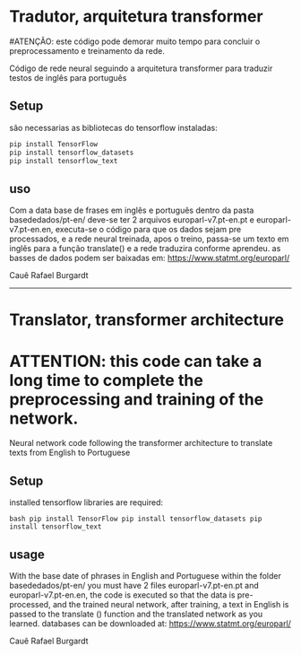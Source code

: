 # Tradutor, arquitetura transformer
#ATENÇÃO: este código pode demorar muito tempo para concluir o preprocessamento e treinamento da rede.

Código de rede neural seguindo a arquitetura transformer para traduzir testos de inglês para português

## Setup

são necessarias as bibliotecas do tensorflow instaladas:

```bash
pip install TensorFlow
pip install tensorflow_datasets
pip install tensorflow_text
```

## uso

Com a data base de frases em inglês e português dentro da pasta basededados/pt-en/ deve-se ter 2 arquivos europarl-v7.pt-en.pt e europarl-v7.pt-en.en, 
executa-se o código para que os dados sejam pre processados, e a rede neural treinada, apos o treino, passa-se um texto em inglês para a função translate() e a rede traduzira
conforme aprendeu.
as basses de dados podem ser baixadas em: https://www.statmt.org/europarl/

Cauê Rafael Burgardt

--------------------------------------------------------------------------------------------------------------------------------------------------------------------

# Translator, transformer architecture
# ATTENTION: this code can take a long time to complete the preprocessing and training of the network.

Neural network code following the transformer architecture to translate texts from English to Portuguese

## Setup

installed tensorflow libraries are required:

`` bash
pip install TensorFlow
pip install tensorflow_datasets
pip install tensorflow_text
``

## usage

With the base date of phrases in English and Portuguese within the folder basededados/pt-en/ you must have 2 files europarl-v7.pt-en.pt and europarl-v7.pt-en.en,
the code is executed so that the data is pre-processed, and the trained neural network, after training, a text in English is passed to the translate () function and the translated network
as you learned.
databases can be downloaded at: https://www.statmt.org/europarl/

Cauê Rafael Burgardt
